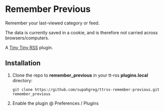 Remember Previous
=================

Remember your last-viewed category or feed.

The data is currently saved in a cookie, and is therefore not carried across browsers/computers.

A [Tiny Tiny RSS](https://tt-rss.org) plugin.

Installation
------------
1. Clone the repo to **remember_previous** in your tt-rss **plugins.local** directory:

   `git clone https://github.com/supahgreg/ttrss-remember-previous.git remember_previous`

2. Enable the plugin @ Preferences / Plugins
